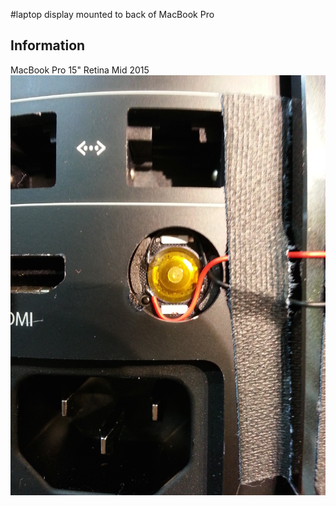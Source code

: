 #laptop display mounted to back of MacBook Pro

## Information
MacBook Pro 15" Retina Mid 2015 
![](https://raw.githubusercontent.com/antimodular/external-power-button/master/power_button_macpro_late2013_b.jpg)
